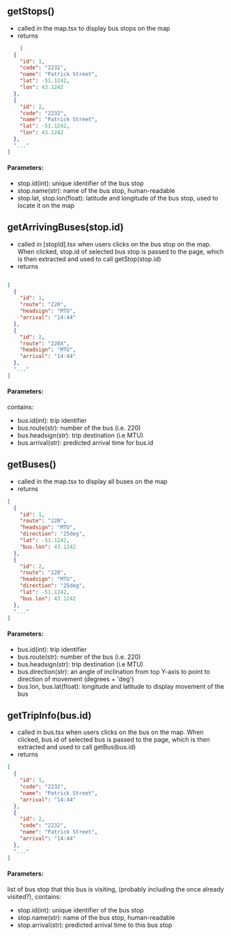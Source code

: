 ## getStops()

- called in the map.tsx to display bus stops on the map
- returns

```json
    [
  {
    "id": 1,
    "code": "2232",
    "name": "Patrick Street",
    "lat": -51.1242,
    "lon": 43.1242
  },
  {
    "id": 2,
    "code": "2232",
    "name": "Patrick Street",
    "lat": -51.1242,
    "lon": 43.1242
  },
  "..."
]
```

#### Parameters:

- stop.id(int): unique identifier of the bus stop
- stop.name(str): name of the bus stop, human-readable
- stop.lat, stop.lon(float): latitude and longitude of the bus stop, used to locate it on the map

## getArrivingBuses(stop.id)

- called in [stopId].tsx when users clicks on the bus stop on the map. When clicked, stop.id of selected bus stop is passed to the page, which is then extracted and used to call getStop(stop.id)
- returns

```json

[
  {
    "id": 1,
    "route": "220",
    "headsign": "MTU",
    "arrival": "14:44"
  },
  {
    "id": 2,
    "route": "220X",
    "headsign": "MTU",
    "arrival": "14:44"
  },
  "..."
]

```

#### Parameters:

contains:

- bus.id(int): trip identifier
- bus.route(str): number of the bus (i.e. 220)
- bus.headsign(str): trip destination (i.e MTU)
- bus.arrival(str): predicted arrival time for bus.id

## getBuses()

- called in the map.tsx to display all buses on the map
- returns

```json
[
  {
    "id": 1,
    "route": "220",
    "headsign": "MTU",
    "direction": "25deg",
    "lat": -51.1242,
    "bus.lon": 43.1242
  },
  {
    "id": 2,
    "route": "220",
    "headsign": "MTU",
    "direction": "25deg",
    "lat": -51.1242,
    "bus.lon": 43.1242
  },
  "..."
]
```

#### Parameters:

- bus.id(int): trip identifier
- bus.route(str): number of the bus (i.e. 220)
- bus.headsign(str): trip destination (i.e MTU)
- bus.direction(str): an angle of inclination from top Y-axis to point to direction of movement (degrees + 'deg')
- bus.lon, bus.lat(float): longitude and latitude to display movement of the bus

## getTripInfo(bus.id)

- called in bus.tsx when users clicks on the bus on the map. When clicked, bus.id of selected bus is passed to the page, which is then extracted and used to call getBus(bus.id)
- returns

```json
[
  {
    "id": 1,
    "code": "2232",
    "name": "Patrick Street",
    "arrival": "14:44"
  },
  {
    "id": 2,
    "code": "2232",
    "name": "Patrick Street",
    "arrival": "14:44"
  },
  "..."
]
```

#### Parameters:

list of bus stop that this bus is visiting, (probably including the once already visited?), contains:

- stop.id(int): unique identifier of the bus stop
- stop.name(str): name of the bus stop, human-readable
- stop.arrival(str): predicted arrival time to this bus stop

